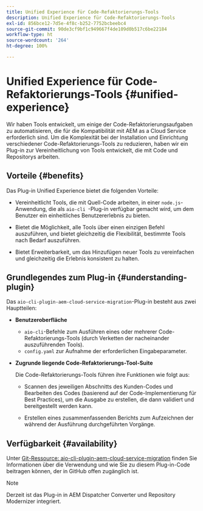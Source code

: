 ```yaml
---
title: Unified Experience für Code-Refaktorierungs-Tools
description: Unified Experience für Code-Refaktorierungs-Tools
exl-id: 856bce12-7d5e-4f8c-b252-7752bcbeebc4
source-git-commit: 90de3cf9bf1c949667f4de109d0b517c6be22184
workflow-type: ht
source-wordcount: '264'
ht-degree: 100%

---
```


# Unified Experience für Code-Refaktorierungs-Tools {#unified-experience}

Wir haben Tools entwickelt, um einige der Code-Refaktorierungsaufgaben zu automatisieren, die für die Kompatibilität mit AEM as a Cloud Service erforderlich sind. Um die Komplexität bei der Installation und Einrichtung verschiedener Code-Refaktorierungs-Tools zu reduzieren, haben wir ein Plug-in zur Vereinheitlichung von Tools entwickelt, die mit Code und Repositorys arbeiten.

## Vorteile {#benefits}

Das Plug-in Unified Experience bietet die folgenden Vorteile:

* Vereinheitlicht Tools, die mit Quell-Code arbeiten, in einer `node.js`-Anwendung, die als `aio-cli `-Plug-in verfügbar gemacht wird, um dem Benutzer ein einheitliches Benutzererlebnis zu bieten.

* Bietet die Möglichkeit, alle Tools über einen einzigen Befehl auszuführen, und bietet gleichzeitig die Flexibilität, bestimmte Tools nach Bedarf auszuführen.

* Bietet Erweiterbarkeit, um das Hinzufügen neuer Tools zu vereinfachen und gleichzeitig die Erlebnis konsistent zu halten.

## Grundlegendes zum Plug-in {#understanding-plugin}

Das `aio-cli-plugin-aem-cloud-service-migration`-Plug-in besteht aus zwei Hauptteilen:

* **Benutzeroberfläche**

   * `aio-cli`-Befehle zum Ausführen eines oder mehrerer Code-Refaktorierungs-Tools (durch Verketten der nacheinander auszuführenden Tools).
   * `config.yaml` zur Aufnahme der erforderlichen Eingabeparameter.

* **Zugrunde liegende Code-Refaktorierungs-Tool-Suite**

   Die Code-Refaktorierungs-Tools führen ihre Funktionen wie folgt aus:

   * Scannen des jeweiligen Abschnitts des Kunden-Codes und Bearbeiten des Codes (basierend auf der Code-Implementierung für Best Practices), um die Ausgabe zu erstellen, die dann validiert und bereitgestellt werden kann.

   * Erstellen eines zusammenfassenden Berichts zum Aufzeichnen der während der Ausführung durchgeführten Vorgänge.

## Verfügbarkeit {#availability}

Unter [Git-Ressource: aio-cli-plugin-aem-cloud-service-migration](https://github.com/adobe/aio-cli-plugin-aem-cloud-service-migration) finden Sie Informationen über die Verwendung und wie Sie zu diesem Plug-in-Code beitragen können, der in GitHub offen zugänglich ist.

>[!NOTE]
>Derzeit ist das Plug-in in AEM Dispatcher Converter und Repository Modernizer integriert.
